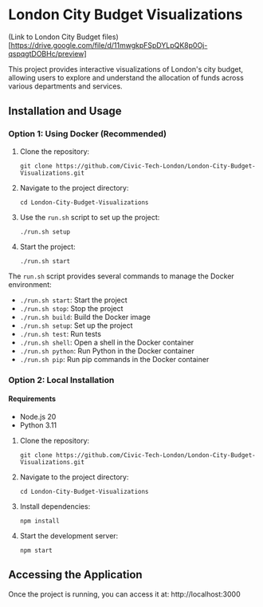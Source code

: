 # London City Budget Visualizations

(Link to London City Budget files)[https://drive.google.com/file/d/11mwgkpFSpDYLpQK8p0Oj-qspqgtDOBHc/preview]

This project provides interactive visualizations of London's city budget, allowing users to explore and understand the allocation of funds across various departments and services.

## Installation and Usage

### Option 1: Using Docker (Recommended)

1. Clone the repository:
   ```
   git clone https://github.com/Civic-Tech-London/London-City-Budget-Visualizations.git
   ```
2. Navigate to the project directory:
   ```
   cd London-City-Budget-Visualizations
   ```
3. Use the `run.sh` script to set up the project:
   ```
   ./run.sh setup
   ```
4. Start the project:
   ```
   ./run.sh start
   ```

The `run.sh` script provides several commands to manage the Docker environment:

- `./run.sh start`: Start the project
- `./run.sh stop`: Stop the project
- `./run.sh build`: Build the Docker image
- `./run.sh setup`: Set up the project
- `./run.sh test`: Run tests
- `./run.sh shell`: Open a shell in the Docker container
- `./run.sh python`: Run Python in the Docker container
- `./run.sh pip`: Run pip commands in the Docker container

### Option 2: Local Installation

#### Requirements

- Node.js 20
- Python 3.11

1. Clone the repository:
   ```
   git clone https://github.com/Civic-Tech-London/London-City-Budget-Visualizations.git
   ```
2. Navigate to the project directory:
   ```
   cd London-City-Budget-Visualizations
   ```
3. Install dependencies:
   ```
   npm install
   ```
4. Start the development server:
   ```
   npm start
   ```

## Accessing the Application

Once the project is running, you can access it at: http://localhost:3000
